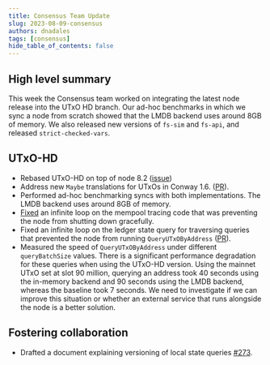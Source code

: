 ```yaml
---
title: Consensus Team Update
slug: 2023-08-09-consensus
authors: dnadales
tags: [consensus]
hide_table_of_contents: false
---
```


## High level summary

This week the Consensus team worked on integrating the latest node release into the UTxO HD branch. Our ad-hoc benchmarks in which we sync a node from scratch showed that the LMDB backend uses around 8GB of memory.  We also released new versions of `fs-sim` and `fs-api`, and released `strict-checked-vars`.

## UTxO-HD

- Rebased UTxO-HD on top of node 8.2 ([issue](https://github.com/input-output-hk/ouroboros-consensus/issues/256))
- Address new `Maybe` translations for UTxOs in Conway 1.6. ([PR](https://github.com/input-output-hk/ouroboros-consensus/pull/261)).
- Performed ad-hoc benchmarking syncs with both implementations. The LMDB backend uses around 8GB of memory. 
- [Fixed](https://github.com/input-output-hk/cardano-node/compare/96e92351ad35cfce1b0c2c47c4ed05792bf81fad..90d4c93af0846c9b027d530c042180c51aeee4fd) an infinite loop on the mempool tracing code that was preventing the node from shutting down gracefully.
- Fixed an infinite loop on the ledger state query for traversing queries that prevented the node from running `QueryUTxOByAddress` ([PR](https://github.com/input-output-hk/ouroboros-consensus/pull/273)).
- Measured the speed of `QueryUTxOByAddress` under different `queryBatchSize` values. There is a significant performance degradation for these queries when using the UTxO-HD version. Using the mainnet UTxO set at slot 90 million, querying an address took 40 seconds using the in-memory backend and 90 seconds using the LMDB backend, whereas the baseline took 7 seconds. We need to investigate if we can improve this situation or whether an external service that runs alongside the node is a better solution.

## Fostering collaboration 

- Drafted a document explaining versioning of local state queries [#273](https://github.com/input-output-hk/ouroboros-consensus/pull/273).
